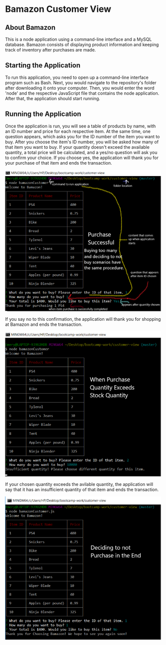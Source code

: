 # Bamazon Customer View

## About Bamazon

This is a node application using a command-line interface and a MySQL database. Bamazon consists of displaying product information and keeping track of inventory after purchases are made.

## Starting the Application

To run this application, you need to open up a command-line interface program such as Bash. Next, you would navigate to the repository's folder after downloading it onto your computer. Then, you would enter the word 'node' and the respective JavaScript file that contains the node application. After that, the application should start running.

## Running the Application

Once the application is run, you will see a table of products by name, with an ID number and price for each respective item. At the same time, one question appears, which asks you for the ID number of the item you want to buy. After you choose the item's ID number, you will be asked how many of that item you want to buy. If your quantity doesn't exceed the available quantity, a total price will be calculated, and a yes/no question will ask you to confirm your choice. If you choose yes, the application will thank you for your purchase of that item and ends the transaction.

![Purchase Complete](/images/buying-amount-ok.png)

If you say no to this confirmation, the application will thank you for shopping at Bamazon and ends the transaction.

![Excess Quantity](/images/buying-too-many.png) 

If your chosen quantity exceeds the avilable quantity, the application will say that it has an insufficient quantity of that item and ends the transaction.

![Cancel Purchase](/images/confirmation-as-no.png)